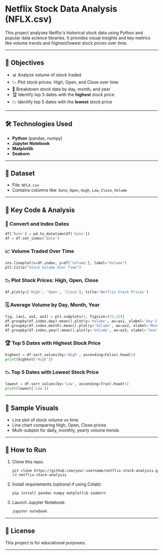 
#  Netflix Stock Data Analysis (NFLX.csv)

This project analyzes Netflix's historical stock data using Python and popular data science libraries. It provides visual insights and key metrics like volume trends and highest/lowest stock prices over time.

---

## 📌 Objectives

- 📊 Analyze volume of stock traded
- 📉 Plot stock prices: High, Open, and Close over time
- 📆 Breakdown stock data by day, month, and year
- 🏆 Identify top 5 dates with the **highest** stock price
- 📉 Identify top 5 dates with the **lowest** stock price

---

## 🛠 Technologies Used

- **Python** (pandas, numpy)
- **Jupyter Notebook**
- **Matplotlib**
- **Seaborn**

---

## 📂 Dataset

- File: `NFLX.csv`
- Contains columns like: `Date`, `Open`, `High`, `Low`, `Close`, `Volume`

---

## 🧠 Key Code & Analysis

### 📅 Convert and Index Dates

```python
df['Date'] = pd.to_datetime(df['Date'])
df = df.set_index('Date')
```

### 📈 Volume Traded Over Time

```python
sns.lineplot(x=df.index, y=df['Volume'], label="Volume")
plt.title("Stock Volume Over Time")
```

### 📉 Plot Stock Prices: High, Open, Close

```python
df.plot(y=['High', 'Open', 'Close'], title='Netflix Stock Prices')
```

### 🗓️ Average Volume by Day, Month, Year

```python
fig, (ax1, ax2, ax3) = plt.subplots(3, figsize=(25,15))
df.groupby(df.index.day).mean().plot(y='Volume', ax=ax1, xlabel='Day')
df.groupby(df.index.month).mean().plot(y='Volume', ax=ax2, xlabel='Month', color='red')
df.groupby(df.index.year).mean().plot(y='Volume', ax=ax3, xlabel='Year', color='green')
```

### 🏆 Top 5 Dates with Highest Stock Price

```python
highest = df.sort_values(by='High', ascending=False).head(5)
print(highest['High'])
```

### 📉 Top 5 Dates with Lowest Stock Price

```python
lowest = df.sort_values(by='Low', ascending=True).head(5)
print(lowest['Low'])
```

---

## 📸 Sample Visuals

- Line plot of stock volume vs time  
- Line chart comparing High, Open, Close prices  
- Multi-subplot for daily, monthly, yearly volume trends  

---

## 🚀 How to Run

1. Clone this repo:
   ```bash
   git clone https://github.com/your-username/netflix-stock-analysis.git
   cd netflix-stock-analysis
   ```

2. Install requirements (optional if using Colab):
   ```bash
   pip install pandas numpy matplotlib seaborn
   ```

3. Launch Jupyter Notebook:
   ```bash
   jupyter notebook
   ```

---

## 📌 License

This project is for educational purposes.

---
